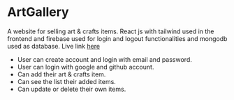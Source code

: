 # ArtGallery

A website for selling art & crafts items. React js with tailwind used in the frontend and firebase used for login and logout functionalities and mongodb used as database. Live link [here](https://assignment10-4026e.web.app/)

- User can create account and login with email and password.
- User can login with google and github account.
- Can add their art & crafts item.
- Can see the list their added items.
- Can update or delete their own items.
